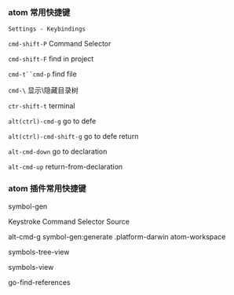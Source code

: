 ### atom 常用快捷键
`Settings - Keybindings`

`cmd-shift-P` Command Selector

`cmd-shift-F` find in project

`cmd-t``cmd-p` find file

`cmd-\` 显示\隐藏目录树

`ctr-shift-t` terminal

`alt(ctrl)-cmd-g` go to defe

`alt(ctrl)-cmd-shift-g` go to defe return

`alt-cmd-down` go to declaration

`alt-cmd-up` return-from-declaration

### atom 插件常用快捷键
symbol-gen

Keystroke	Command	Selector	Source

alt-cmd-g	symbol-gen:generate	.platform-darwin atom-workspace

symbols-tree-view

symbols-view

go-find-references
